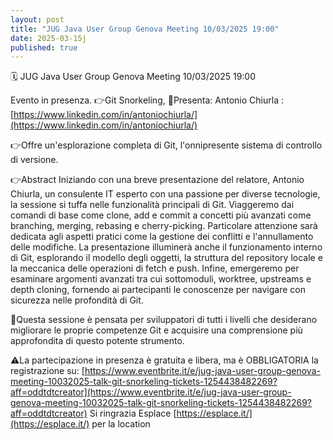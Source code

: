 ```yaml
---
layout: post
title: "JUG Java User Group Genova Meeting 10/03/2025 19:00"
date: 2025-03-15j
published: true 
---
```



🗓️ JUG Java User Group Genova Meeting 10/03/2025 19:00 

Evento in presenza.
👉Git Snorkeling, 
🙏Presenta: Antonio Chiurla : [https://www.linkedin.com/in/antoniochiurla/](https://www.linkedin.com/in/antoniochiurla/)

👉Offre un'esplorazione completa di Git, l'onnipresente sistema di controllo di versione. 

👉Abstract
Iniziando con una breve presentazione del relatore, Antonio Chiurla, un consulente IT esperto con una passione per diverse tecnologie, la sessione si tuffa nelle funzionalità principali di Git. 
Viaggeremo dai comandi di base come clone, add e commit a concetti più avanzati come branching, merging, rebasing e cherry-picking. 
Particolare attenzione sarà dedicata agli aspetti pratici come la gestione dei conflitti e l'annullamento delle modifiche. 
La presentazione illuminerà anche il funzionamento interno di Git, esplorando il modello degli oggetti, la struttura del repository locale e la meccanica delle operazioni di fetch e push. 
Infine, emergeremo per esaminare argomenti avanzati tra cui sottomoduli, worktree, upstreams e depth cloning, fornendo ai partecipanti le conoscenze per navigare con sicurezza nelle profondità di Git. 

🚨Questa sessione è pensata per sviluppatori di tutti i livelli che desiderano migliorare le proprie competenze Git e acquisire una comprensione più approfondita di questo potente strumento.

⚠️La partecipazione in presenza è gratuita e libera, ma è OBBLIGATORIA la registrazione su: [https://www.eventbrite.it/e/jug-java-user-group-genova-meeting-10032025-talk-git-snorkeling-tickets-1254438482269?aff=oddtdtcreator](https://www.eventbrite.it/e/jug-java-user-group-genova-meeting-10032025-talk-git-snorkeling-tickets-1254438482269?aff=oddtdtcreator)
Si ringrazia Esplace [https://esplace.it/](https://esplace.it/) per la location
